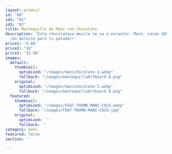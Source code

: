 ```yaml
---
layout: product
id: "80"
id2: "81"
id3: "82"
title: Mantequilla de Maní con Chocolate
description: 'Esta chocolatosa mezcla te va a encantar: Maní, cacao 100% puro y stevia.
  ¡Un deleite para tu paladar!'
price1: '4.80'
price2: "10"
price3: '33.50'
images:
  default:
    thumbnail:
      optimized: "/images/manichocolate-1.webp"
      fallback: "/images/mantequillaArtboard 8.png"
    original:
      optimized: "/images/manichocolate-1.webp"
      fallback: "/images/mantequillaArtboard 8.png"
  featured:
    thumbnail:
      optimized: "/images/FEAT-THUMB-MANI-COCO.webp"
      fallback: "/images/FEAT-THUMB-MANI-COCO.jpg"
    original:
      optimized: ''
      fallback: ''
category: maní
featured: false
section: ''

---
```

